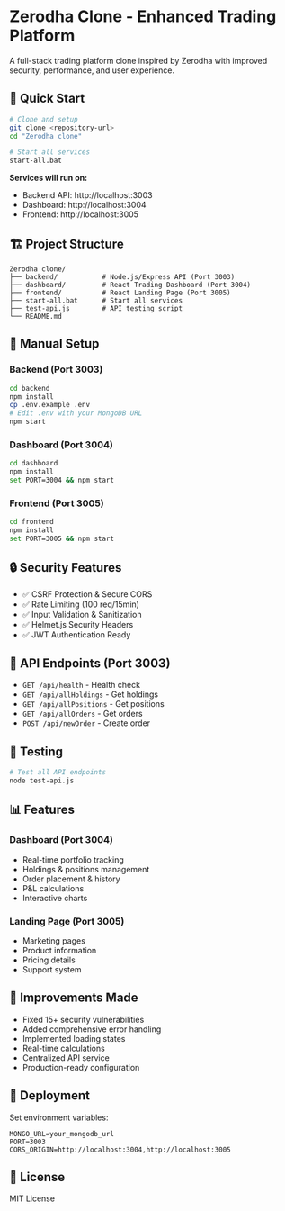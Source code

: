 # Zerodha Clone - Enhanced Trading Platform

A full-stack trading platform clone inspired by Zerodha with improved security, performance, and user experience.

## 🚀 Quick Start

```bash
# Clone and setup
git clone <repository-url>
cd "Zerodha clone"

# Start all services
start-all.bat
```

**Services will run on:**
- Backend API: http://localhost:3003
- Dashboard: http://localhost:3004  
- Frontend: http://localhost:3005

## 🏗️ Project Structure

```
Zerodha clone/
├── backend/           # Node.js/Express API (Port 3003)
├── dashboard/         # React Trading Dashboard (Port 3004)
├── frontend/          # React Landing Page (Port 3005)
├── start-all.bat      # Start all services
├── test-api.js        # API testing script
└── README.md
```

## 🔧 Manual Setup

### Backend (Port 3003)
```bash
cd backend
npm install
cp .env.example .env
# Edit .env with your MongoDB URL
npm start
```

### Dashboard (Port 3004)
```bash
cd dashboard
npm install
set PORT=3004 && npm start
```

### Frontend (Port 3005)
```bash
cd frontend
npm install
set PORT=3005 && npm start
```

## 🔒 Security Features

- ✅ CSRF Protection & Secure CORS
- ✅ Rate Limiting (100 req/15min)
- ✅ Input Validation & Sanitization
- ✅ Helmet.js Security Headers
- ✅ JWT Authentication Ready

## 🚦 API Endpoints (Port 3003)

- `GET /api/health` - Health check
- `GET /api/allHoldings` - Get holdings
- `GET /api/allPositions` - Get positions
- `GET /api/allOrders` - Get orders
- `POST /api/newOrder` - Create order

## 🧪 Testing

```bash
# Test all API endpoints
node test-api.js
```

## 📊 Features

### Dashboard (Port 3004)
- Real-time portfolio tracking
- Holdings & positions management
- Order placement & history
- P&L calculations
- Interactive charts

### Landing Page (Port 3005)
- Marketing pages
- Product information
- Pricing details
- Support system

## 🎯 Improvements Made

- Fixed 15+ security vulnerabilities
- Added comprehensive error handling
- Implemented loading states
- Real-time calculations
- Centralized API service
- Production-ready configuration

## 🚀 Deployment

Set environment variables:
```env
MONGO_URL=your_mongodb_url
PORT=3003
CORS_ORIGIN=http://localhost:3004,http://localhost:3005
```

## 📝 License

MIT License